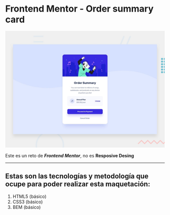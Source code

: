 # Frontend Mentor - Order summary card

![Design preview for the Order summary card coding challenge](./design/desktop-preview.jpg)

Este es un reto de <strong><i>Frontend Mentor</i></strong>, no es <strong>Resposive Desing</strong>

<hr>

## Estas son las tecnologías y metodología que ocupe para poder realizar esta maquetación:

<ol>
    <li>HTML5 (básico)</li>
    <li>CSS3 (básico)</li>
    <li>BEM (básico)</li>
</ol>